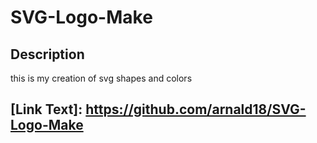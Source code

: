 # SVG-Logo-Make

## Description

this is my creation of svg shapes and colors

## [Link Text]: https://github.com/arnald18/SVG-Logo-Make
